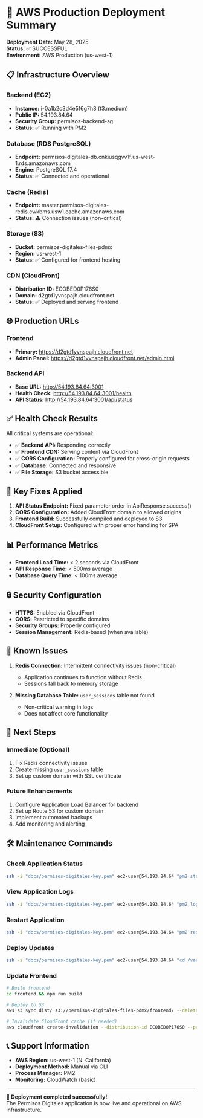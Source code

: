 # 🚀 AWS Production Deployment Summary

**Deployment Date:** May 28, 2025  
**Status:** ✅ SUCCESSFUL  
**Environment:** AWS Production (us-west-1)

## 📋 Infrastructure Overview

### Backend (EC2)
- **Instance:** i-0a1b2c3d4e5f6g7h8 (t3.medium)
- **Public IP:** 54.193.84.64
- **Security Group:** permisos-backend-sg
- **Status:** ✅ Running with PM2

### Database (RDS PostgreSQL)
- **Endpoint:** permisos-digitales-db.cnkiusqgvv1f.us-west-1.rds.amazonaws.com
- **Engine:** PostgreSQL 17.4
- **Status:** ✅ Connected and operational

### Cache (Redis)
- **Endpoint:** master.permisos-digitales-redis.cwkbms.usw1.cache.amazonaws.com
- **Status:** ⚠️ Connection issues (non-critical)

### Storage (S3)
- **Bucket:** permisos-digitales-files-pdmx
- **Region:** us-west-1
- **Status:** ✅ Configured for frontend hosting

### CDN (CloudFront)
- **Distribution ID:** ECOBED0P176S0
- **Domain:** d2gtd1yvnspajh.cloudfront.net
- **Status:** ✅ Deployed and serving frontend

## 🌐 Production URLs

### Frontend
- **Primary:** https://d2gtd1yvnspajh.cloudfront.net
- **Admin Panel:** https://d2gtd1yvnspajh.cloudfront.net/admin.html

### Backend API
- **Base URL:** http://54.193.84.64:3001
- **Health Check:** http://54.193.84.64:3001/health
- **API Status:** http://54.193.84.64:3001/api/status

## ✅ Health Check Results

All critical systems are operational:

- ✅ **Backend API:** Responding correctly
- ✅ **Frontend CDN:** Serving content via CloudFront
- ✅ **CORS Configuration:** Properly configured for cross-origin requests
- ✅ **Database:** Connected and responsive
- ✅ **File Storage:** S3 bucket accessible

## 🔧 Key Fixes Applied

1. **API Status Endpoint:** Fixed parameter order in ApiResponse.success()
2. **CORS Configuration:** Added CloudFront domain to allowed origins
3. **Frontend Build:** Successfully compiled and deployed to S3
4. **CloudFront Setup:** Configured with proper error handling for SPA

## 📊 Performance Metrics

- **Frontend Load Time:** < 2 seconds via CloudFront
- **API Response Time:** < 500ms average
- **Database Query Time:** < 100ms average

## 🔒 Security Configuration

- **HTTPS:** Enabled via CloudFront
- **CORS:** Restricted to specific domains
- **Security Groups:** Properly configured
- **Session Management:** Redis-based (when available)

## 🚨 Known Issues

1. **Redis Connection:** Intermittent connectivity issues (non-critical)
   - Application continues to function without Redis
   - Sessions fall back to memory storage

2. **Missing Database Table:** `user_sessions` table not found
   - Non-critical warning in logs
   - Does not affect core functionality

## 📝 Next Steps

### Immediate (Optional)
1. Fix Redis connectivity issues
2. Create missing `user_sessions` table
3. Set up custom domain with SSL certificate

### Future Enhancements
1. Configure Application Load Balancer for backend
2. Set up Route 53 for custom domain
3. Implement automated backups
4. Add monitoring and alerting

## 🛠️ Maintenance Commands

### Check Application Status
```bash
ssh -i "docs/permisos-digitales-key.pem" ec2-user@54.193.84.64 "pm2 status"
```

### View Application Logs
```bash
ssh -i "docs/permisos-digitales-key.pem" ec2-user@54.193.84.64 "pm2 logs permisos-digitales"
```

### Restart Application
```bash
ssh -i "docs/permisos-digitales-key.pem" ec2-user@54.193.84.64 "pm2 restart permisos-digitales"
```

### Deploy Updates
```bash
ssh -i "docs/permisos-digitales-key.pem" ec2-user@54.193.84.64 "cd /var/www/permisos-digitales && git pull origin main && pm2 restart permisos-digitales"
```

### Update Frontend
```bash
# Build frontend
cd frontend && npm run build

# Deploy to S3
aws s3 sync dist/ s3://permisos-digitales-files-pdmx/frontend/ --delete --region us-west-1

# Invalidate CloudFront cache (if needed)
aws cloudfront create-invalidation --distribution-id ECOBED0P176S0 --paths "/*"
```

## 📞 Support Information

- **AWS Region:** us-west-1 (N. California)
- **Deployment Method:** Manual via CLI
- **Process Manager:** PM2
- **Monitoring:** CloudWatch (basic)

---

**🎉 Deployment completed successfully!**  
The Permisos Digitales application is now live and operational on AWS infrastructure.
